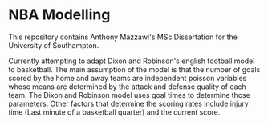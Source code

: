 # NBA Modelling

This repository contains Anthony Mazzawi's MSc Dissertation for the University of Southampton.  

Currently attempting to adapt Dixon and Robinson's english football model to basketball.  The main assumption of the model is that the number of goals scored by the home and away teams are independent poisson variables whose means are determined by the attack and defense quality of each team.  The Dixon and Robinson model uses goal times to determine those parameters.  Other factors that determine the scoring rates include injury time (Last minute of a basketball quarter) and the current score.
